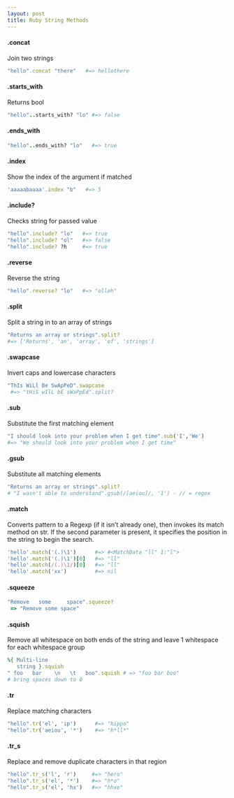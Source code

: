 ```yaml
---
layout: post
title: Ruby String Methods
---
```


#### .concat
Join two strings
```ruby
"hello".concat "there"   #=> hellothere
```

#### .starts_with
Returns bool
```ruby
"hello"..starts_with? "lo" #=> false
```

#### .ends_with
```ruby
"hello"..ends_with? "lo"   #=> true
```

#### .index
Show the index of the argument if matched
```ruby
'aaaaabaaaa'.index "b"   #=> 5
```

#### .include?
Checks string for passed value
```ruby
"hello".include? "lo"   #=> true
"hello".include? "ol"   #=> false
"hello".include? ?h     #=> true
```



#### .reverse
Reverse the string
```ruby
"hello".reverse? "lo"   #=> "olleh"

```
#### .split
Split a string in to an array of strings
```ruby
"Returns an array or strings".split?
#=> ['Returns', 'an', 'array', 'of', 'strings']
```

#### .swapcase
Invert caps and lowercase characters
```ruby
"ThIs WiLl Be SwApPeD".swapcase
 #=> "tHiS wIlL bE sWaPpEd".split?
```
#### .sub
Substitute the first matching element
```ruby
"I should look into your problem when I get time".sub('I','We')
#=> "We should look into your problem when I get time"
```

#### .gsub
Substitute all matching elements
```ruby
"Returns an array or strings".split?
# "I wasn't able to understand".gsub(/[aeiou]/, '1') - // = regex
```

#### .match
Converts pattern to a Regexp (if it isn’t already one), then invokes its match method on str. If the second parameter is present, it specifies the position in the string to begin the search.
```ruby
'hello'.match('(.)\1')      #=> #<MatchData "ll" 1:"l">
'hello'.match('(.)\1')[0]   #=> "ll"
'hello'.match(/(.)\1/)[0]   #=> "ll"
'hello'.match('xx')         #=> nil
```

#### .squeeze                
```ruby
"Remove   some     space".squeeze?
 => "Remove some space"
```

#### .squish
Remove all whitespace on both ends of the string and
leave 1 whitespace for each whitespace group
```ruby
%{ Multi-line
   string }.squish                  
" foo   bar    \n   \t   boo".squish # => "foo bar boo"
# bring spaces down to 0
```

#### .tr
Replace matching characters
```ruby
"hello".tr('el', 'ip')      #=> "hippo"
"hello".tr('aeiou', '*')    #=> "h*ll*"
```

#### .tr_s
Replace and remove duplicate characters in that region     
```ruby
"hello".tr_s('l', 'r')     #=> "hero"
"hello".tr_s('el', '*')    #=> "h*o"
"hello".tr_s('el', 'hx')   #=> "hhxo"
```
